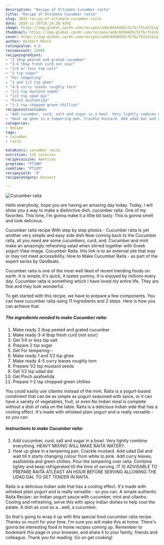 ```yaml
---
description: "Recipe of Ultimate Cucumber raita"
title: "Recipe of Ultimate Cucumber raita"
slug: 2643-recipe-of-ultimate-cucumber-raita
date: 2020-11-26T16:14:29.939Z
image: https://img-global.cpcdn.com/recipes/addc8d5d4d5c517b/751x532cq70/cucumber-raita-recipe-main-photo.jpg
thumbnail: https://img-global.cpcdn.com/recipes/addc8d5d4d5c517b/751x532cq70/cucumber-raita-recipe-main-photo.jpg
cover: https://img-global.cpcdn.com/recipes/addc8d5d4d5c517b/751x532cq70/cucumber-raita-recipe-main-photo.jpg
author: Herbert Moore
ratingvalue: 4.8
reviewcount: 15665
recipeingredient:
- "2 tbsp peeled and grated cucumber"
- "3-4 tbsp fresh curd not sour"
- "1/4 or less tsp salt"
- "2 tsp sugar"
- "For tempering"
- "1 and 1/2 tsp ghee"
- "4-5 curry leaves roughly torn"
- "1/2 tsp mustard seeds"
- "1/2 tsp udad dal"
- "Pinch asafoetida"
- "1-2 tsp chopped green chillies"
recipeinstructions:
- "Add cucumber, curd, salt and sugar in a bowl. Very lightly combine everything. HEAVY MIXING WILL MAKE RAITA WATERY."
- "Heat up ghee in a tampering pan. Crackle mustard. Add udad Dal and wait till it starts changing colour from white to pink. Add curry leaves, asafoetida and green chillies. Pour the tampering over raita. Combine lightly and keep refrigerated till the time of serving. IT IS ADVISABLE TO PREPARE RAITA ATLEAST AN HOUR BEFORE SERVING ALLOWING THE UDAD DAL TO GET TENDER IN RAITA."
categories:
- Recipe
tags:
- cucumber
- raita

katakunci: cucumber raita 
nutrition: 115 calories
recipecuisine: American
preptime: "PT38M"
cooktime: "PT32M"
recipeyield: "4"
recipecategory: Dessert

---
```



![Cucumber raita](https://img-global.cpcdn.com/recipes/addc8d5d4d5c517b/751x532cq70/cucumber-raita-recipe-main-photo.jpg)

Hello everybody, hope you are having an amazing day today. Today, I will show you a way to make a distinctive dish, cucumber raita. One of my favorites. This time, I'm gonna make it a little bit tasty. This is gonna smell and look delicious.

Cucumber raita recipe With step by step photos - Cucumber raita Is yet another very simple and easy side dish Now coming back to the Cucumber raita, all you need are some cucumbers, curd, and. Cucumber and mint make an amazingly refreshing salad when stirred together with Greek yogurt View image. Cucumber Raita. this link is to an external site that may or may not meet accessibility. How to Make Cucumber Raita - as part of the expert series by GeoBeats.

Cucumber raita is one of the most well liked of recent trending foods on earth. It is simple, it's quick, it tastes yummy. It is enjoyed by millions every day. Cucumber raita is something which I have loved my entire life. They are fine and they look wonderful.


To get started with this recipe, we have to prepare a few components. You can have cucumber raita using 11 ingredients and 2 steps. Here is how you can achieve that.

<!--inarticleads1-->

##### The ingredients needed to make Cucumber raita:

1. Make ready 2 tbsp peeled and grated cucumber
1. Make ready 3-4 tbsp fresh curd (not sour)
1. Get 1/4 or less tsp salt
1. Prepare 2 tsp sugar
1. Get For tempering--
1. Make ready 1 and 1/2 tsp ghee
1. Make ready 4-5 curry leaves roughly torn
1. Prepare 1/2 tsp mustard seeds
1. Get 1/2 tsp udad dal
1. Get Pinch asafoetida
1. Prepare 1-2 tsp chopped green chillies


You could easily use cilantro instead of the mint. Raita is a yogurt-based condiment that can be as simple as yogurt seasoned with spice, or it can have a variety of vegetables, fruit, or even No Indian meal is complete without a dish of raita on the table. Raita is a delicious Indian side that has a cooling effect. It&#39;s made with whisked plain yogurt and is really versatile - so you can. 

<!--inarticleads2-->

##### Instructions to make Cucumber raita:

1. Add cucumber, curd, salt and sugar in a bowl. Very lightly combine everything. HEAVY MIXING WILL MAKE RAITA WATERY.
1. Heat up ghee in a tampering pan. Crackle mustard. Add udad Dal and wait till it starts changing colour from white to pink. Add curry leaves, asafoetida and green chillies. Pour the tampering over raita. Combine lightly and keep refrigerated till the time of serving. IT IS ADVISABLE TO PREPARE RAITA ATLEAST AN HOUR BEFORE SERVING ALLOWING THE UDAD DAL TO GET TENDER IN RAITA.


Raita is a delicious Indian side that has a cooling effect. It&#39;s made with whisked plain yogurt and is really versatile - so you can. A simple authentic Raita Recipe- an Indian yogurt sauce with cucumber, mint and cilantro. Cooling and refreshing, serve this with spicy Indian dishes to help cool the palate. A dish as cool as a…well, a cucumber. 

So that's going to wrap it up with this special food cucumber raita recipe. Thanks so much for your time. I'm sure you will make this at home. There's gonna be interesting food in home recipes coming up. Remember to bookmark this page in your browser, and share it to your family, friends and colleague. Thank you for reading. Go on get cooking!
